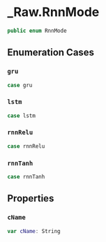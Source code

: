 # \_Raw.RnnMode

``` swift
public enum RnnMode
```

## Enumeration Cases

### `gru`

``` swift
case gru
```

### `lstm`

``` swift
case lstm
```

### `rnnRelu`

``` swift
case rnnRelu
```

### `rnnTanh`

``` swift
case rnnTanh
```

## Properties

### `cName`

``` swift
var cName: String
```
